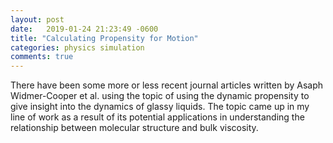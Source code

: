 ```yaml
---
layout: post
date:   2019-01-24 21:23:49 -0600
title: "Calculating Propensity for Motion"
categories: physics simulation
comments: true
---
```


There have been some more or less recent journal articles written by Asaph
Widmer-Cooper et al.  using the topic of using the dynamic propensity to give
insight into the dynamics of glassy liquids. The topic came up in my line of
work as a result of its potential applications in understanding the
relationship between molecular structure and bulk viscosity.

